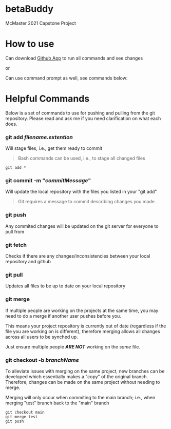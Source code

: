 # betaBuddy
McMaster 2021 Capstone Project

# How to use
Can download [Github App](https://desktop.github.com/) to run all commands and see changes

or

Can use command prompt as well, see commands below:

# Helpful Commands
Below is a set of commands to use for pushing and pulling from the git repository. Please read and ask me if you need clarification on what each does.

### git add ***filename.extention***
Will stage files, i.e., get them ready to commit
 > Bash commands can be used, i.e., to stage all changed files
```
git add *
```

### git commit -m "***commitMessage***"
Will update the local repository with the files you listed in your "git add"
 > Git requires a message to commit describing changes you made.

### git push
Any commited changes will be updated on the git server for everyone to pull from

### git fetch
Checks if there are any changes/inconsistencies between your local repository and github

### git pull
Updates all files to be up to date on your local repository

### git merge
If multiple people are working on the projects at the same time, you may need to do a merge if another user pushes before you.

This means your project repository is currently out of date (regardless if the file you are working on is different), therefore merging allows all changes across all users to be synched up.

Just ensure multiple people ***ARE NOT*** working on the *same* file.

### git checkout -b ***branchName***
To alleviate issues with merging on the same project, new branches can be developed which essentially makes a "copy" of the original branch. Therefore, changes can be made on the same project without needing to merge.

Merging will only occur when commiting to the main branch; i.e., when merging "test" branch back to the "main" branch
 ```
 git checkout main
 git merge test
 git push
 ```
